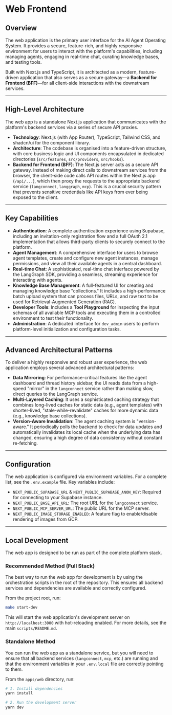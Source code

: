 # Web Frontend

## Overview

The web application is the primary user interface for the AI Agent Operating System. It provides a secure, feature-rich, and highly responsive environment for users to interact with the platform's capabilities, including managing agents, engaging in real-time chat, curating knowledge bases, and testing tools.

Built with Next.js and TypeScript, it is architected as a modern, feature-driven application that also serves as a secure gateway—a **Backend for Frontend (BFF)**—for all client-side interactions with the downstream services.

---

## High-Level Architecture

The web app is a standalone Next.js application that communicates with the platform's backend services via a series of secure API proxies.

-   **Technology**: Next.js (with App Router), TypeScript, Tailwind CSS, and shadcn/ui for the component library.
-   **Architecture**: The codebase is organised into a feature-driven structure, with core business logic and UI components encapsulated in dedicated directories (`src/features`, `src/providers`, `src/hooks`).
-   **Backend for Frontend (BFF)**: The Next.js server acts as a secure API gateway. Instead of making direct calls to downstream services from the browser, the client-side code calls API routes within the Next.js app (`/api/...`), which then proxy the requests to the appropriate backend service (`langconnect`, `langgraph`, `mcp`). This is a crucial security pattern that prevents sensitive credentials like API keys from ever being exposed to the client.

---

## Key Capabilities

-   **Authentication**: A complete authentication experience using Supabase, including an invitation-only registration flow and a full OAuth 2.1 implementation that allows third-party clients to securely connect to the platform.
-   **Agent Management**: A comprehensive interface for users to browse agent templates, create and configure new agent instances, manage permissions, and view all their available agents in a central dashboard.
-   **Real-time Chat**: A sophisticated, real-time chat interface powered by the LangGraph SDK, providing a seamless, streaming experience for interacting with agents.
-   **Knowledge Base Management**: A full-featured UI for creating and managing knowledge base "collections." It includes a high-performance batch upload system that can process files, URLs, and raw text to be used for Retrieval-Augmented Generation (RAG).
-   **Developer Tools**: Includes a **Tool Playground** for inspecting the input schemas of all available MCP tools and executing them in a controlled environment to test their functionality.
-   **Administration**: A dedicated interface for `dev_admin` users to perform platform-level initialization and configuration tasks.

---

## Advanced Architectural Patterns

To deliver a highly responsive and robust user experience, the web application employs several advanced architectural patterns:

-   **Data Mirroring**: For performance-critical features like the agent dashboard and thread history sidebar, the UI reads data from a high-speed "mirror" in the `langconnect` service rather than making slow, direct queries to the LangGraph service.
-   **Multi-Layered Caching**: It uses a sophisticated caching strategy that combines long-lived caches for static data (e.g., agent templates) with shorter-lived, "stale-while-revalidate" caches for more dynamic data (e.g., knowledge base collections).
-   **Version-Aware Invalidation**: The agent caching system is "version-aware." It periodically polls the backend to check for data updates and automatically invalidates its local cache when the underlying data has changed, ensuring a high degree of data consistency without constant re-fetching.

---

## Configuration

The web application is configured via environment variables. For a complete list, see the `.env.example` file. Key variables include:

-   `NEXT_PUBLIC_SUPABASE_URL` & `NEXT_PUBLIC_SUPABASE_ANON_KEY`: Required for connecting to your Supabase instance.
-   `NEXT_PUBLIC_BASE_API_URL`: The root URL for the `langconnect` service.
-   `NEXT_PUBLIC_MCP_SERVER_URL`: The public URL for the MCP server.
-   `NEXT_PUBLIC_IMAGE_STORAGE_ENABLED`: A feature flag to enable/disable rendering of images from GCP.

---

## Local Development

The web app is designed to be run as part of the complete platform stack.

### Recommended Method (Full Stack)

The best way to run the web app for development is by using the orchestration scripts in the root of the repository. This ensures all backend services and dependencies are available and correctly configured.

From the project root, run:
```bash
make start-dev
```

This will start the web application's development server on `http://localhost:3000` with hot-reloading enabled. For more details, see the main `scripts/README.md`.

### Standalone Method

You can run the web app as a standalone service, but you will need to ensure that all backend services (`langconnect`, `mcp`, etc.) are running and that the environment variables in your `.env.local` file are correctly pointing to them.

From the `apps/web` directory, run:
```bash
# 1. Install dependencies
yarn install

# 2. Run the development server
yarn dev
```

